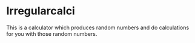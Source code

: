 # Irregularcalci
This is a calculator which produces random numbers and do calculations for you with those random numbers.
